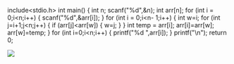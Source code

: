 include<stdio.h> int main() { int n; scanf("%d",&n); int arr[n]; for (int i = 0;i<n;i++) { scanf("%d",&arr[i]); } for (int i = 0;i<n- 1;i++) { int w=i; for (int j=i+1;j<n;j++) { if (arr[j]<arr[w]) { w=j; } } int temp = arr[i]; arr[i]=arr[w]; arr[w]=temp; } for (int i=0;i<n;i++) { printf("%d ",arr[i]); } printf("\n"); return 0;

![](https://cdn-mineru.openxlab.org.cn/result/2025-09-04/6cde2cf0-87e0-470b-938f-cb8bdc654b01/da1e559b2b20fac178a5c85d96ce4acf05689c7bd6fb0db8f7a200b9d54c4284.jpg)